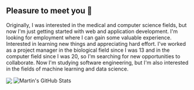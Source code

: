 ## Pleasure to meet you 👋

Originally, I was interested in the medical and computer science fields, but now I'm just getting started with web and application development. I'm looking for employment where I can gain some valuable experience. Interested in learning new things and appreciating hard effort. I've worked as a project manager in the biological field since I was 13 and in the computer field since I was 20, so I'm searching for new opportunities to collaborate. Now I'm studying software engineering, but I'm also interested in the fields of machine learning and data science.

<div>
<img class="inline-block" align="center" src="https://github-readme-stats.vercel.app/api/top-langs/?username=opsst&hide=java,html,tex&title_color=ffffff&text_color=c9cacc&icon_color=2bbc8a&bg_color=1d1f21&langs_count=5" />
<img class="inline-block"  align="center" src="https://github-readme-stats.vercel.app/api?username=opsst&show_icons=true&line_height=27&count_private=true&title_color=ffffff&text_color=c9cacc&icon_color=2bbc8a&bg_color=1d1f21" alt="Martin's GitHub Stats" />
</div>
<!--
**opsst/opsst** is a ✨ _special_ ✨ repository because its `README.md` (this file) appears on your GitHub profile.

Here are some ideas to get you started:

- 🔭 I’m currently working on ...
- 🌱 I’m currently learning ...
- 👯 I’m looking to collaborate on ...
- 🤔 I’m looking for help with ...
- 💬 Ask me about ...
- 📫 How to reach me: ...
- 😄 Pronouns: ...
- ⚡ Fun fact: ...
-->
